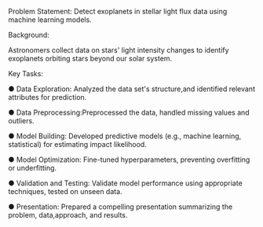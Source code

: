 Problem Statement:
Detect exoplanets in stellar light flux data using machine learning models.

Background:

Astronomers collect data on stars' light intensity changes to identify exoplanets orbiting stars beyond our solar system.

Key Tasks:

● Data Exploration: Analyzed the data set's structure,and identified relevant attributes for prediction.

● Data Preprocessing:Preprocessed the data, handled missing values and outliers.

● Model Building: Developed predictive models (e.g., machine learning, statistical) for estimating impact likelihood.

● Model Optimization: Fine-tuned hyperparameters, preventing overfitting or underfitting.

● Validation and Testing: Validate model performance using appropriate techniques, tested on unseen data.

● Presentation: Prepared a compelling presentation summarizing the problem, data,approach, and results.

